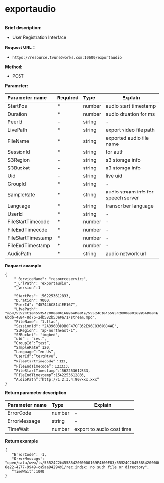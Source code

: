 # exportaudio

​    
**Brief description:** 

- User Registration Interface


**Request URL：** 
- `https://resource.tvunetworks.com:10600/exportaudio `

**Method:**
- POST 

**Parameter:** 

|Parameter name|Required|Type|Explain|
|:----    |:---|:----- |-----   |
|StartPos |\*  |number |audio start timestamp   |
|Duration |\*  |number |audio druation for ms   |
|PeerId     |-  |string | -    |
|LivePath|\*|string|export video file path|
|FileName|\*|string|exported audio file name |
|SessionId|\*|string|for auth|
|S3Region|-|string|s3 storage info|
|S3Bucket|-|string|s3 storage info|
|Uid|-|string|live uid|
|GroupId|\*|string|-|
|SampleRate|\*|string|audio stream info for speech server|
|Language|\*|string|transcriber language|
|UserId|\*|string|-|
|FileStartTimecode|\*|number|-|
|FileEndTimecode|\*|number|-|
|FileStartTimestamp|\*|number|-|
|FileEndTimestamp|\*|number|-|
|AudioPath|\*|string|audio network url|



 **Request example**

``` 
{
	"_ServiceName": "resourceservice",
	"_UrlPath": "exportaudio",
	"_Version":1,

	"StartPos": 1562253612833,
	"Duration": 9000,
	"PeerId": "4D7446C8141EE167",
	"LivePath": "mp4/55524C20455854200000016BB6AD004E/55524C20455854200000016BB6AD004E_4D7446C8141EE167_1562253592803_eb3f1268-6bdb-4884-8d76-2db582b53e0a/1/stream.mpd",
	"FileName": "1.flac",
	"SessionId": "2A39603DDB0F47CFB32E96C8366084AE",
	"S3Region": "ap-northeast-1",
	"S3Bucket": "imgbed",
	“Uid” : “test”,
	“GroupId”:”test”,
	“SampleRate”:120,
	“Language”:”en-Us”,
	“UserId”:”test@tvu”,
	“FileStartTimecode”：123,
	“FileEndTimecode”：123333，
	“FileStartTimestamp”:1562253612833,
	“FileEndTimestamp”:1562253612833,
	“AudioPath”:”http://1.2.3.4:90/xxx.xxx”
}

```

 **Return parameter description** 

|Parameter name|Type|Explain|
|:-----  |:-----|-----                           |
|ErrorCode |number   |  -|
|ErrorMessage|string|-|
|TimeWait|number|export to audio cost time|
 **Return example**
 ```
 {
	"ErrorCode": -1,
	"ErrorMessage": "open/data/www/ts/55524C204558542000000169F4B00E83/55524C204558542000000169F4B00E83_F6DDEE53075B1451_1562248888128_f261fd9b-6e22-4277-9949-ca5aa9429491/rec.index: no such file or directory",
	“TimeWait”:1000
}

 ```
